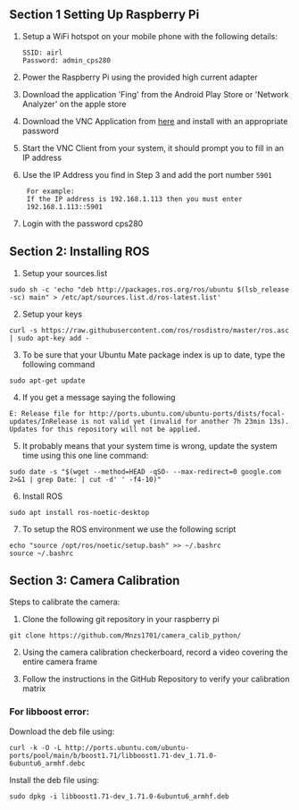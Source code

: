 ## Section 1 Setting Up Raspberry Pi

1. Setup a WiFi hotspot on your mobile phone with the following details:

    ```
    SSID: airl
    Password: admin_cps280
    ```
2. Power the Raspberry Pi using the provided high current adapter
3. Download the application 'Fing' from the Android Play Store or 'Network Analyzer' on the apple store
4. Download the VNC Application from [here](https://www.tightvnc.com/download.php) and install with an appropriate password
5. Start the VNC Client from your system, it should prompt you to fill in an IP address
6. Use the IP Address you find in Step 3 and add the port number `5901`

        For example:
        If the IP address is 192.168.1.113 then you must enter
        192.168.1.113::5901
7. Login with the password cps280


## Section 2: Installing ROS

1. Setup your sources.list
```
sudo sh -c 'echo "deb http://packages.ros.org/ros/ubuntu $(lsb_release -sc) main" > /etc/apt/sources.list.d/ros-latest.list'
```
2. Setup your keys
```
curl -s https://raw.githubusercontent.com/ros/rosdistro/master/ros.asc | sudo apt-key add -
```

3. To be sure that your Ubuntu Mate package index is up to date, type the following command
```
sudo apt-get update
```

4. If you get a message saying the following
```
E: Release file for http://ports.ubuntu.com/ubuntu-ports/dists/focal-updates/InRelease is not valid yet (invalid for another 7h 23min 13s). Updates for this repository will not be applied.
```
5. It probably means that your system time is wrong, update the system time using this one line command:
```
sudo date -s "$(wget --method=HEAD -qSO- --max-redirect=0 google.com 2>&1 | grep Date: | cut -d' ' -f4-10)"
```

6. Install ROS
```
sudo apt install ros-noetic-desktop
```

7. To setup the ROS environment we use the following script
```
echo "source /opt/ros/noetic/setup.bash" >> ~/.bashrc
source ~/.bashrc
```
## Section 3: Camera Calibration

Steps to calibrate the camera:
1. Clone the following git repository in your raspberry pi
```
git clone https://github.com/Mnzs1701/camera_calib_python/
```
2. Using the camera calibration checkerboard, record a video covering the entire camera frame

3. Follow the instructions in the GitHub Repository to verify your calibration matrix


### For libboost error:

Download the deb file using:
```
curl -k -O -L http://ports.ubuntu.com/ubuntu-ports/pool/main/b/boost1.71/libboost1.71-dev_1.71.0-6ubuntu6_armhf.debc
```
Install the deb file using:
```
sudo dpkg -i libboost1.71-dev_1.71.0-6ubuntu6_armhf.deb
```
